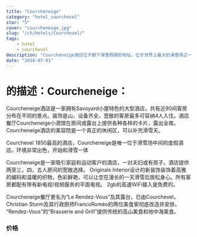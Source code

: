 ```yaml
---
title: "Courcheneige"
category: "hotel_courchevel"
star: "5"
cover: "courcheneige.jpg"
slug: "/ch/Hotels/Courchevel/"
tags:
    - hotel
    - courchevel
description: "Courcheneige酒店位于脚下滑雪假期的地址，位于世界上最大的滑雪场之一的斜坡脚下：三谷。我们距离Courchevel 1850活泼时尚的中心仅一箭之遥， "
date: "2018-07-01"
--- 
```


# 的描述：Courcheneige：

Courcheneige酒店是一家拥有Savoyard小屋特色的大型酒店，共有近90间客房分布在不同的景点。装饰是山，设备齐全，宽敞的客房最多可容纳4人入住。酒店餐厅Courcheneige小酒馆在房间或露台上提供各种各样的卡片，露出全南。 Courcheneige酒店的美容院是一个真正的休闲区，可以补充滑雪天。

Courchevel 1850最高的酒店，Courcheneige是唯一位于滑雪场中间的度假酒店。环境非常出色，开始和滑雪一体

Courcheneige是一家吸引家庭和运动客户的酒店，一对夫妇或有孩子。酒店提供两至三，四，五人房间的宽敞选择。 Originals Interior设计的新装饰装饰着高雅的编码和温暖的织物，色彩鲜艳，可以让您在漫长的一天滑雪后放松身心。所有客房都配有带有新电视/视频服务的平面电视。 2gb的高速WiFi接入是免费的。

Courcheneige餐厅更名为“Le Rendez-Vous”及其露台，已由Courchevel，Christian Sturm及其行政厨师FrancoRoméo的两位美食家彻底改造并安排。 “Rendez-Vous”的“Brasserie and Grill”提供传统的高山美食和地中海美食。

### 价格
